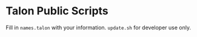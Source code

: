 # Talon Public Scripts

Fill in `names.talon` with your information. `update.sh` for developer use only.